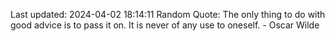 Last updated: 2024-04-02 18:14:11
Random Quote: The only thing to do with good advice is to pass it on. It is never of any use to oneself. - Oscar Wilde